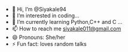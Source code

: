 - 👋 Hi, I’m @Siyakale94
- 👀 I’m interested in coding...
- 🌱 I’m currently learning Python,C++ and C ...
- 📫 How to reach me siyakale011@gmail.com
- 😄 Pronouns: She/her
- ⚡ Fun fact: loves random talks

<!---
Siyakale94/Siyakale94 is a ✨ special ✨ repository because its `README.md` (this file) appears on your GitHub profile.
You can click the Preview link to take a look at your changes.
--->

